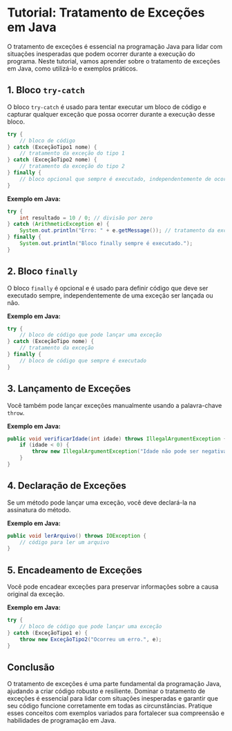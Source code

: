 # Tutorial: Tratamento de Exceções em Java

O tratamento de exceções é essencial na programação Java para lidar com situações inesperadas que podem ocorrer durante a execução do programa. Neste tutorial, vamos aprender sobre o tratamento de exceções em Java, como utilizá-lo e exemplos práticos.

## 1. Bloco `try-catch`

O bloco `try-catch` é usado para tentar executar um bloco de código e capturar qualquer exceção que possa ocorrer durante a execução desse bloco.

```java
try {
    // bloco de código
} catch (ExceçãoTipo1 nome) {
    // tratamento da exceção do tipo 1
} catch (ExceçãoTipo2 nome) {
    // tratamento da exceção do tipo 2
} finally {
    // bloco opcional que sempre é executado, independentemente de ocorrer ou não uma exceção
}
```

**Exemplo em Java:**

```java
try {
    int resultado = 10 / 0; // divisão por zero
} catch (ArithmeticException e) {
    System.out.println("Erro: " + e.getMessage()); // tratamento da exceção
} finally {
    System.out.println("Bloco finally sempre é executado.");
}
```

## 2. Bloco `finally`

O bloco `finally` é opcional e é usado para definir código que deve ser executado sempre, independentemente de uma exceção ser lançada ou não.

**Exemplo em Java:**

```java
try {
    // bloco de código que pode lançar uma exceção
} catch (ExceçãoTipo nome) {
    // tratamento da exceção
} finally {
    // bloco de código que sempre é executado
}
```

## 3. Lançamento de Exceções

Você também pode lançar exceções manualmente usando a palavra-chave `throw`.

**Exemplo em Java:**

```java
public void verificarIdade(int idade) throws IllegalArgumentException {
    if (idade < 0) {
        throw new IllegalArgumentException("Idade não pode ser negativa.");
    }
}
```

## 4. Declaração de Exceções

Se um método pode lançar uma exceção, você deve declará-la na assinatura do método.

**Exemplo em Java:**

```java
public void lerArquivo() throws IOException {
    // código para ler um arquivo
}
```

## 5. Encadeamento de Exceções

Você pode encadear exceções para preservar informações sobre a causa original da exceção.

**Exemplo em Java:**

```java
try {
    // bloco de código que pode lançar uma exceção
} catch (ExceçãoTipo1 e) {
    throw new ExceçãoTipo2("Ocorreu um erro.", e);
}
```

## Conclusão

O tratamento de exceções é uma parte fundamental da programação Java, ajudando a criar código robusto e resiliente. Dominar o tratamento de exceções é essencial para lidar com situações inesperadas e garantir que seu código funcione corretamente em todas as circunstâncias. Pratique esses conceitos com exemplos variados para fortalecer sua compreensão e habilidades de programação em Java.